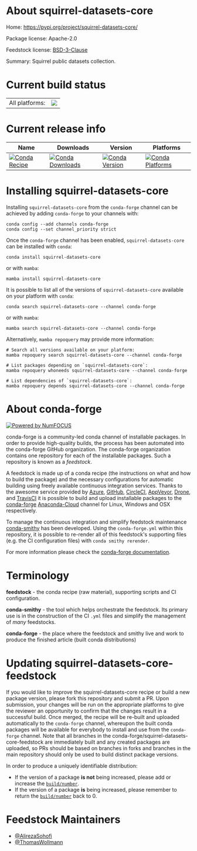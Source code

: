 About squirrel-datasets-core
============================

Home: https://pypi.org/project/squirrel-datasets-core/

Package license: Apache-2.0

Feedstock license: [BSD-3-Clause](https://github.com/conda-forge/squirrel-datasets-core-feedstock/blob/main/LICENSE.txt)

Summary: Squirrel public datasets collection.

Current build status
====================


<table><tr><td>All platforms:</td>
    <td>
      <a href="https://dev.azure.com/conda-forge/feedstock-builds/_build/latest?definitionId=15895&branchName=main">
        <img src="https://dev.azure.com/conda-forge/feedstock-builds/_apis/build/status/squirrel-datasets-core-feedstock?branchName=main">
      </a>
    </td>
  </tr>
</table>

Current release info
====================

| Name | Downloads | Version | Platforms |
| --- | --- | --- | --- |
| [![Conda Recipe](https://img.shields.io/badge/recipe-squirrel--datasets--core-green.svg)](https://anaconda.org/conda-forge/squirrel-datasets-core) | [![Conda Downloads](https://img.shields.io/conda/dn/conda-forge/squirrel-datasets-core.svg)](https://anaconda.org/conda-forge/squirrel-datasets-core) | [![Conda Version](https://img.shields.io/conda/vn/conda-forge/squirrel-datasets-core.svg)](https://anaconda.org/conda-forge/squirrel-datasets-core) | [![Conda Platforms](https://img.shields.io/conda/pn/conda-forge/squirrel-datasets-core.svg)](https://anaconda.org/conda-forge/squirrel-datasets-core) |

Installing squirrel-datasets-core
=================================

Installing `squirrel-datasets-core` from the `conda-forge` channel can be achieved by adding `conda-forge` to your channels with:

```
conda config --add channels conda-forge
conda config --set channel_priority strict
```

Once the `conda-forge` channel has been enabled, `squirrel-datasets-core` can be installed with `conda`:

```
conda install squirrel-datasets-core
```

or with `mamba`:

```
mamba install squirrel-datasets-core
```

It is possible to list all of the versions of `squirrel-datasets-core` available on your platform with `conda`:

```
conda search squirrel-datasets-core --channel conda-forge
```

or with `mamba`:

```
mamba search squirrel-datasets-core --channel conda-forge
```

Alternatively, `mamba repoquery` may provide more information:

```
# Search all versions available on your platform:
mamba repoquery search squirrel-datasets-core --channel conda-forge

# List packages depending on `squirrel-datasets-core`:
mamba repoquery whoneeds squirrel-datasets-core --channel conda-forge

# List dependencies of `squirrel-datasets-core`:
mamba repoquery depends squirrel-datasets-core --channel conda-forge
```


About conda-forge
=================

[![Powered by
NumFOCUS](https://img.shields.io/badge/powered%20by-NumFOCUS-orange.svg?style=flat&colorA=E1523D&colorB=007D8A)](https://numfocus.org)

conda-forge is a community-led conda channel of installable packages.
In order to provide high-quality builds, the process has been automated into the
conda-forge GitHub organization. The conda-forge organization contains one repository
for each of the installable packages. Such a repository is known as a *feedstock*.

A feedstock is made up of a conda recipe (the instructions on what and how to build
the package) and the necessary configurations for automatic building using freely
available continuous integration services. Thanks to the awesome service provided by
[Azure](https://azure.microsoft.com/en-us/services/devops/), [GitHub](https://github.com/),
[CircleCI](https://circleci.com/), [AppVeyor](https://www.appveyor.com/),
[Drone](https://cloud.drone.io/welcome), and [TravisCI](https://travis-ci.com/)
it is possible to build and upload installable packages to the
[conda-forge](https://anaconda.org/conda-forge) [Anaconda-Cloud](https://anaconda.org/)
channel for Linux, Windows and OSX respectively.

To manage the continuous integration and simplify feedstock maintenance
[conda-smithy](https://github.com/conda-forge/conda-smithy) has been developed.
Using the ``conda-forge.yml`` within this repository, it is possible to re-render all of
this feedstock's supporting files (e.g. the CI configuration files) with ``conda smithy rerender``.

For more information please check the [conda-forge documentation](https://conda-forge.org/docs/).

Terminology
===========

**feedstock** - the conda recipe (raw material), supporting scripts and CI configuration.

**conda-smithy** - the tool which helps orchestrate the feedstock.
                   Its primary use is in the construction of the CI ``.yml`` files
                   and simplify the management of *many* feedstocks.

**conda-forge** - the place where the feedstock and smithy live and work to
                  produce the finished article (built conda distributions)


Updating squirrel-datasets-core-feedstock
=========================================

If you would like to improve the squirrel-datasets-core recipe or build a new
package version, please fork this repository and submit a PR. Upon submission,
your changes will be run on the appropriate platforms to give the reviewer an
opportunity to confirm that the changes result in a successful build. Once
merged, the recipe will be re-built and uploaded automatically to the
`conda-forge` channel, whereupon the built conda packages will be available for
everybody to install and use from the `conda-forge` channel.
Note that all branches in the conda-forge/squirrel-datasets-core-feedstock are
immediately built and any created packages are uploaded, so PRs should be based
on branches in forks and branches in the main repository should only be used to
build distinct package versions.

In order to produce a uniquely identifiable distribution:
 * If the version of a package **is not** being increased, please add or increase
   the [``build/number``](https://docs.conda.io/projects/conda-build/en/latest/resources/define-metadata.html#build-number-and-string).
 * If the version of a package **is** being increased, please remember to return
   the [``build/number``](https://docs.conda.io/projects/conda-build/en/latest/resources/define-metadata.html#build-number-and-string)
   back to 0.

Feedstock Maintainers
=====================

* [@AlirezaSohofi](https://github.com/AlirezaSohofi/)
* [@ThomasWollmann](https://github.com/ThomasWollmann/)

